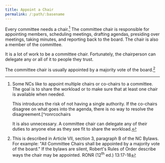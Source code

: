 ```yaml
---
title: Appoint a Chair
permalink: /:path/:basename
---
```


Every committee needs a chair.[^cochairs]
The committee chair is responsible
for appointing members,
scheduling meetings,
drafting agendas,
presiding over meetings,
taking minutes,
and reporting back to the board.
The chair is also
a member
of the committee.

It is a lot of work
to be a committee chair.
Fortunately,
the chairperson can delegate
any or all of it
to people
they trust.

The committee chair is usually appointed
by a majority vote
of the board.[^majorityvote]

[^cochairs]:
    Some NCs like
    to appoint
    multiple chairs or co-chairs
    to a committee.
    The goal is
    to share the workload
    or to make sure that
    at least one chair
    is available
    when needed.

    This introduces the risk
    of not having
    a single authority.
    If the co-chairs disagree
    on what goes
    into the agenda,
    there is no way
    to resolve the disagreement.[^ronrcochairs

    It is also unnecessary.
    A committee chair can delegate
    any of their duties
    to anyone else
    as they see fit
    to share the workload.

[^ronrcochairs]:
    "The anomalous title 'co-chairman'
    should be avoided,
    as it causes impossible dilemmas
    in attempts
    to share the functions
    of a single position."
    RONR (12<sup>th</sup>&nbsp;ed.) 13:17


[^majorityvote]:
    This is described
    in Article VII, section 3, paragraph B
    of the NC Bylaws.
    For example:
    "All Committee Chairs shall
    be appointed
    by a majority vote
    of the board."
    If the bylaws are silent,
    Robert's Rules of Order
    describe ways the chair
    may be appointed.
    RONR (12<sup>th</sup>&nbsp;ed.) 13:17-18

